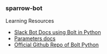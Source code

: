### sparrow-bot

Learning Resources
- [Slack Bot Docs using Bolt in Python](https://slack.dev/bolt-python/tutorial/getting-started)
- [Parameters docs](https://slack.dev/bolt-python/api-docs/slack_bolt/kwargs_injection/args.html)
- [Official Github Repo of Bolt Python](https://github.com/slackapi/bolt-python)
